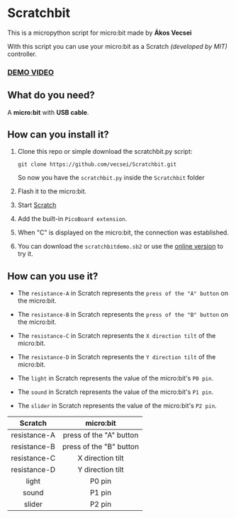 # Scratchbit

This is a micropython script for micro:bit made by **Ákos Vecsei**

With this script you can use your micro:bit as a Scratch *(developed by MIT)* controller.

### [DEMO VIDEO](https://www.youtube.com/watch?v=F8J47OMNxso&t=42s)

## What do you need?

A **micro:bit** with **USB cable**.

## How can you install it?

1. Clone this repo or simple download the scratchbit.py script:

	```
	git clone https://github.com/vecsei/Scratchbit.git
	```
	So now you have the `scratchbit.py` inside the `Scratchbit` folder

2. Flash it to the micro:bit.

3. Start [Scratch](http://scratch.mit.edu)

4. Add the built-in `PicoBoard extension`.

5. When "C" is displayed on the micro:bit, the connection was established.

6. You can download the `scratchbitdemo.sb2` or use the [online version](https://scratch.mit.edu/projects/157159412) to try it.


## How can you use it?

- The `resistance-A` in Scratch represents the `press of the "A" button` on the micro:bit.

- The `resistance-B` in Scratch represents the `press of the "B" button` on the micro:bit.

- The `resistance-C` in Scratch represents the `X direction tilt` of the micro:bit.

- The `resistance-D` in Scratch represents the `Y direction tilt` of the micro:bit.

- The `light` in Scratch represents the value of the micro:bit's `P0 pin`.

- The `sound` in Scratch represents the value of the micro:bit's `P1 pin`.

- The `slider` in Scratch represents the value of the micro:bit's `P2 pin`.

|    Scratch   |        micro:bit        |
|:------------:|:-----------------------:|
| resistance-A | press of the "A" button |
| resistance-B | press of the "B" button |
| resistance-C |     X direction tilt    |
| resistance-D |     Y direction tilt    |
|     light    |          P0 pin         |
|     sound    |          P1 pin         |
|    slider    |          P2 pin         |

